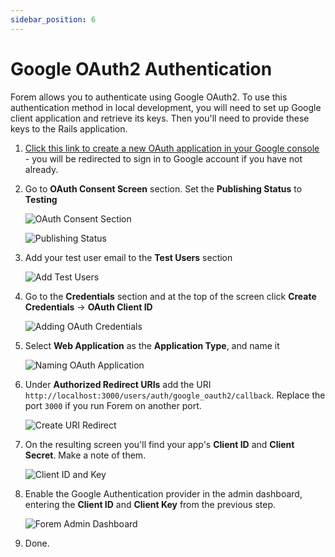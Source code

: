```yaml
---
sidebar_position: 6
---
```


# Google OAuth2 Authentication

Forem allows you to authenticate using Google OAuth2. To use this authentication method
in local development, you will need to set up Google client application and retrieve its
keys. Then you'll need to provide these keys to the Rails application.

1. [Click this link to create a new OAuth application in your Google console](https://console.cloud.google.com/projectcreate) -
   you will be redirected to sign in to Google account if you have not already.

2. Go to **OAuth Consent Screen** section. Set the **Publishing Status** to **Testing**

   ![OAuth Consent Section](/img/docs/backend/google-1.png)

   ![Publishing Status](/img/docs/backend/google-2.png)

3. Add your test user email to the **Test Users** section

   ![Add Test Users](/img/docs/backend/google-3.png)

4. Go to the **Credentials** section and at the top of the screen click **Create Credentials** -> **OAuth Client ID**

   ![Adding OAuth Credentials](/img/docs/backend/google-4.png)

5. Select **Web Application** as the **Application Type**, and name it

   ![Naming OAuth Application](/img/docs/backend/google-5.png)

6. Under **Authorized Redirect URIs** add the URI `http://localhost:3000/users/auth/google_oauth2/callback`. Replace the port `3000` 
   if you  run Forem on another port.

   ![Create URI Redirect](/img/docs/backend/google-6.png)

7. On the resulting screen you'll find your app's **Client ID** and **Client Secret**. Make a note of them.

   ![Client ID and Key](/img/docs/backend/google-7.png)

8. Enable the Google Authentication provider in the admin dashboard, entering the **Client ID** and **Client Key** from the previous step.

   ![Forem Admin Dashboard](/img/docs/backend/google-8.png)

9. Done.
